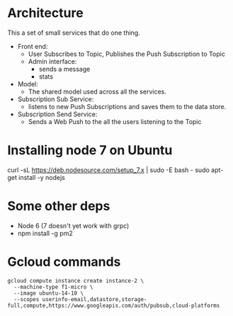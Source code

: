Architecture
============

This a set of small services that do one thing.

* Front end:
  * User Subscribes to Topic, Publishes the Push Subscription to Topic
  * Admin interface:
    * sends a message
    * stats
* Model:
  * The shared model used across all the services.
* Subscription Sub Service:
  * listens to new Push Subscriptions and saves them to the data store.
* Subscription Send Service:
  * Sends a Web Push to the all the users listening to the Topic


Installing node 7 on Ubuntu
===========================

curl -sL https://deb.nodesource.com/setup_7.x | sudo -E bash -
sudo apt-get install -y nodejs

Some other deps
===============

* Node 6 (7 doesn't yet work with grpc)
* npm install -g pm2

Gcloud commands
===============

```
gcloud compute instance create instance-2 \
  --machine-type f1-micro \
  --image ubuntu-14-10 \
  --scopes userinfo-email,datastore,storage-full,compute,https://www.googleapis.com/auth/pubsub,cloud-platforms
``` 
